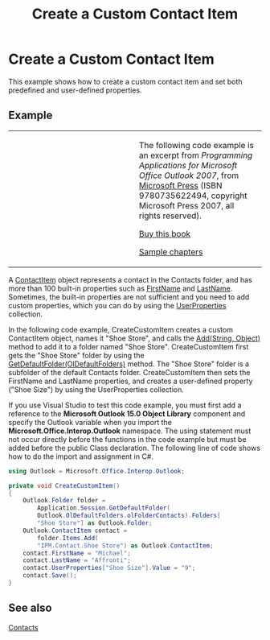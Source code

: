 ﻿---
title: 'Create a Custom Contact Item'
TOCTitle: 'Create a Custom Contact Item'
ms:assetid: 24b2a104-a0a7-469b-9676-a07cab613f59
ms:mtpsurl: https://msdn.microsoft.com/en-us/library/Ff184596(v=office.15)
ms:contentKeyID: 55119831
ms.date: 07/24/2014
mtps_version: v=office.15


---

# Create a Custom Contact Item

This example shows how to create a custom contact item and set both predefined and user-defined properties.

## Example

<table>
<colgroup>
<col style="width: 50%" />
<col style="width: 50%" />
</colgroup>
<tbody>
<tr class="odd">
<td><p></p></td>
<td><p>The following code example is an excerpt from <em>Programming Applications for Microsoft Office Outlook 2007</em>, from <a href="http://www.microsoft.com/learning/books/default.mspx">Microsoft Press</a> (ISBN 9780735622494, copyright Microsoft Press 2007, all rights reserved).</p>
<p><a href="http://www.amazon.com/gp/product/0735622493?ie=utf8%26tag=msmsdn-20%26linkcode=as2%26camp=1789%26creative=9325%26creativeasin=0735622493">Buy this book</a></p>
<p><a href="https://msdn.microsoft.com/en-us/library/cc513844(v=office.15)">Sample chapters</a></p></td>
</tr>
</tbody>
</table>


A [ContactItem](https://msdn.microsoft.com/en-us/library/bb644956\(v=office.15\)) object represents a contact in the Contacts folder, and has more than 100 built-in properties such as [FirstName](https://msdn.microsoft.com/en-us/library/bb652965\(v=office.15\)) and [LastName](https://msdn.microsoft.com/en-us/library/bb609750\(v=office.15\)). Sometimes, the built-in properties are not sufficient and you need to add custom properties, which you can do by using the [UserProperties](https://msdn.microsoft.com/en-us/library/bb611428\(v=office.15\)) collection.

In the following code example, CreateCustomItem creates a custom ContactItem object, names it "Shoe Store", and calls the [Add(String, Object)](https://msdn.microsoft.com/en-us/library/bb645065\(v=office.15\)) method to add it to a folder named "Shoe Store". CreateCustomItem first gets the "Shoe Store" folder by using the [GetDefaultFolder(OlDefaultFolders)](https://msdn.microsoft.com/en-us/library/bb646473\(v=office.15\)) method. The "Shoe Store" folder is a subfolder of the default Contacts folder. CreateCustomItem then sets the FirstName and LastName properties, and creates a user-defined property ("Shoe Size") by using the UserProperties collection.

If you use Visual Studio to test this code example, you must first add a reference to the **Microsoft Outlook 15.0 Object Library** component and specify the Outlook variable when you import the **Microsoft.Office.Interop.Outlook** namespace. The using statement must not occur directly before the functions in the code example but must be added before the public Class declaration. The following line of code shows how to do the import and assignment in C\#.

```csharp
using Outlook = Microsoft.Office.Interop.Outlook;
```

```csharp
private void CreateCustomItem()
{
    Outlook.Folder folder =
        Application.Session.GetDefaultFolder(
        Outlook.OlDefaultFolders.olFolderContacts).Folders[
        "Shoe Store"] as Outlook.Folder;
    Outlook.ContactItem contact =
        folder.Items.Add(
        "IPM.Contact.Shoe Store") as Outlook.ContactItem;
    contact.FirstName = "Michael";
    contact.LastName = "Affronti";
    contact.UserProperties["Shoe Size"].Value = "9";
    contact.Save();
}
```

## See also



[Contacts](contacts.md)

